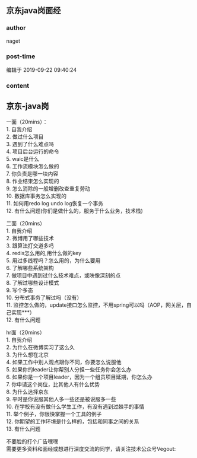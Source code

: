 ## 京东java岗面经
### author 
naget
### post-time 

编辑于  2019-09-22 09:40:24
### content 
<div class="post-topic-des nc-post-content">
 <h2>
  京东-java岗
 </h2>
 <p>
  一面（20mins）：
  <br/>
  1. 自我介绍
  <br/>
  2. 做过什么项目
  <br/>
  3. 遇到了什么难点吗
  <br/>
  4. 项目后台运行的命令
  <br/>
  5. waic是什么
  <br/>
  6. 工作流模块怎么做的
  <br/>
  7. 你负责是哪一块内容
  <br/>
  8. 作业结束怎么实现的
  <br/>
  9. 怎么消除的一般增删改查重复劳动
  <br/>
  10. 数据库事务怎么实现的
  <br/>
  11. 如何用redo log undo log恢复一个事务
  <br/>
  12. 有什么问题(你们是做什么的，服务于什么业务，技术栈)
 </p>
 <p>
  二面（20mins）
  <br/>
  1. 自我介绍
  <br/>
  2. 微博用了哪些技术
  <br/>
  3. 跟算法打交道多吗
  <br/>
  4. redis怎么用的,用什么做的key
  <br/>
  5. 用过多线程吗？怎么用的，为什么要用
  <br/>
  6. 了解哪些系统架构
  <br/>
  7. 做项目中遇到过什么技术难点，或映像深刻的点
  <br/>
  8. 了解过哪些设计模式
  <br/>
  9. 写个多态
  <br/>
  10. 分布式事务了解过吗（没有）
  <br/>
  11. 监控怎么做的，update接口怎么监控，不用spring可以吗（AOP，网关层，自己实现***）
  <br/>
  12. 有什么问题
 </p>
 <p>
  hr面（20mins）
  <br/>
  1. 自我介绍
  <br/>
  2. 为什么在微博实习了这么久
  <br/>
  3. 为什么想在北京
  <br/>
  4. 如果工作中别人观点跟你不同，你要怎么说服他
  <br/>
  5. 如果你的leader让你帮别人分担一些任务你会怎么办
  <br/>
  6. 如果你是一个项目leader，因为一个组员项目延期，你怎么办
  <br/>
  7. 你申请这个岗位，比其他人有什么优势
  <br/>
  8. 为什么选择京东
  <br/>
  9. 平时是你说服其他人多一些还是被说服多一些
  <br/>
  10. 在学校有没有做什么学生工作，有没有遇到过棘手的事情
  <br/>
  11. 举个例子，你很快掌握一个工具的例子
  <br/>
  12. 你期望的工作环境是什么样的，包括和同事之间的关系
  <br/>
  13. 有什么问题
 </p>
 <p>
  不要脸的打个广告嘿嘿
  <br/>
  需要更多资料和面经或想进行深度交流的同学，请关注技术公众号Vegout:
  <br/>
  <img alt="" src="https://mmbiz.qpic.cn/mmbiz_jpg/QjTAMuIpQEkgSR3BjnVDibxX634XiaKXkA23Hr4coobhaEFV20KQbpUbkjMVpXfIxxlcY9I113LIA3quNX1QJrZw/0?wx_fmt=jpeg" title="图片标题"/>
 </p>
</div>
